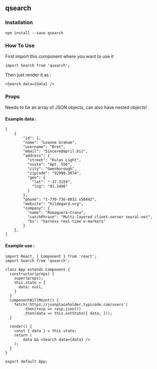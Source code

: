 ## qsearch

### Installation

`npm install --save qsearch`

### How To Use

First import this component where you want to use it

`import Search from 'qsearch';`

Then just render it as :

`<Search data={data} />`

### Props

Needs to be an array of JSON objects, can also have nested objects!

#### Example data :
```
[
    {
        "id": 1,
        "name": "Leanne Graham",
        "username": "Bret",
        "email": "Sincere@april.biz",
        "address": {
          "street": "Kulas Light",
          "suite": "Apt. 556",
          "city": "Gwenborough",
          "zipcode": "92998-3874",
          "geo": {
            "lat": "-37.3159",
            "lng": "81.1496"
          }
        },
        "phone": "1-770-736-8031 x56442",
        "website": "hildegard.org",
        "company": {
          "name": "Romaguera-Crona",
          "catchPhrase": "Multi-layered client-server neural-net",
          "bs": "harness real-time e-markets"
        }
    },
]

```

#### Example use :

```
import React, { Component } from 'react';
import Search from 'qsearch';

class App extends Component {
  constructor(props) {
    super(props);
    this.state = {
      data: null,
    }
  }
  componentWillMount() {
    fetch('https://jsonplaceholder.typicode.com/users')
        .then(resp => resp.json())
        .then(data => this.setState({ data, }));
  }
  
  render() {
    const { data } = this.state;
    return (
        data && <Search data={data} />
    );
  }
}

export default App;

```
